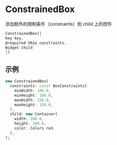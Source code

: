 # ConstrainedBox

添加额外的限制条件（constraints）到 child 上的控件

```dart
ConstrainedBox({
Key key,
@required this.constraints,
Widget child
})
```

## 示例

```dart
new ConstrainedBox(
  constraints: const BoxConstraints(
    minWidth: 100.0,
    minHeight: 100.0,
    maxWidth: 150.0,
    maxHeight: 150.0,
  ),
  child: new Container(
    width: 200.0,
    height: 200.0,
    color: Colors.red,
  ),
);
```